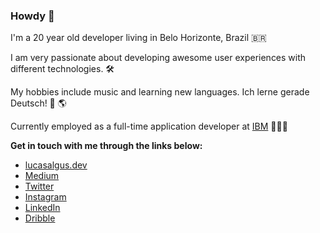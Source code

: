 ### Howdy 🤠

I'm a 20 year old developer living in Belo Horizonte, Brazil 🇧🇷

I am very passionate about developing awesome user experiences with different technologies. 🛠

My hobbies include music and learning new languages. Ich lerne gerade Deutsch! 🎵 🌎

Currently employed as a full-time application developer at [IBM](https://www.ibm.com/) 👨🏻‍💻

**Get in touch with me through the links below:**
- [lucasalgus.dev](https://lucasalgus.dev/)
- [Medium](https://medium.com/@lucasalgus)
- [Twitter](https://twitter.com/lucasalgus)
- [Instagram](https://www.instagram.com/lucasalguss/)
- [LinkedIn](https://www.linkedin.com/in/lucasalgus/)
- [Dribble](https://dribbble.com/lucasalgus)
<!--
**lucasalgus/lucasalgus** is a ✨ _special_ ✨ repository because its `README.md` (this file) appears on your GitHub profile.

Here are some ideas to get you started:

- 🔭 I’m currently working on ...
- 🌱 I’m currently learning ...
- 👯 I’m looking to collaborate on ...
- 🤔 I’m looking for help with ...
- 💬 Ask me about ...
- 📫 How to reach me: ...
- 😄 Pronouns: ...
- ⚡ Fun fact: ...
-->
